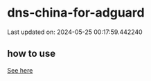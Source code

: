 # dns-china-for-adguard

Last updated on: 2024-05-25 00:17:59.442240

## how to use

[See here](https://github.com/AdguardTeam/AdGuardHome/wiki/Configuration#upstreams-from-file)